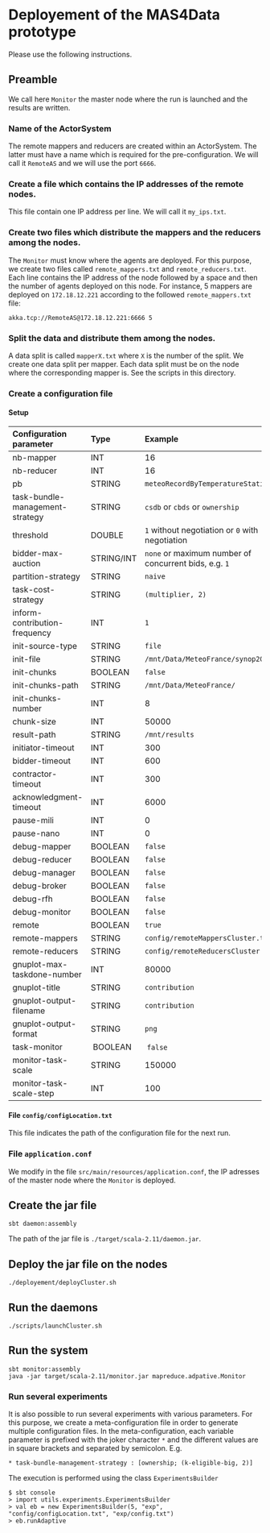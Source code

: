 # Deployement of the MAS4Data prototype 

Please use the following instructions.

## Preamble

We call here `Monitor` the master node where the run is launched and the results are written.

### Name of the ActorSystem

The remote mappers and reducers are created within an ActorSystem. The
latter must have a name which is required for the
pre-configuration. We will call it `RemoteAS` and we will use the port
`6666`.

### Create a file which contains the IP addresses of the remote nodes. 

This file contain one IP address per line. We will call it `my_ips.txt`.


### Create two files which distribute the mappers and the reducers among the nodes.

The `Monitor` must know where the agents are deployed. For this
purpose, we create two files called `remote_mappers.txt` and
`remote_reducers.txt`.  Each line contains the IP address of the node
followed by a space and then the number of agents deployed on this
node. For instance, 5 mappers are deployed on `172.18.12.221`
according to the followed `remote_mappers.txt` file:

```
akka.tcp://RemoteAS@172.18.12.221:6666 5
```

### Split the data and distribute them among the nodes.


A data split is called `mapperX.txt` where `X` is the number of the
split. We create one data split per mapper. Each data split must be on
the node where the corresponding mapper is. See the scripts in this
directory.


### Create a configuration file 

#### Setup

| Configuration parameter | Type | Example |
|:-----------------------------------|:-----|:------------------|
| nb-mapper | INT | 16 |
| nb-reducer | INT | 16 |
| pb | STRING | `meteoRecordByTemperatureStation` |
| task-bundle-management-strategy | STRING | `csdb` or `cbds` or `ownership` |
| threshold | DOUBLE | `1` without negotiation or `0` with negotiation |
| bidder-max-auction | STRING/INT | `none` or maximum number of concurrent bids, e.g. `1` |
| partition-strategy | STRING | `naive` |
| task-cost-strategy | STRING | `(multiplier, 2)` |
| inform-contribution-frequency | INT |  `1` |
| init-source-type | STRING | `file` |
| init-file | STRING | `/mnt/Data/MeteoFrance/synop2019.csv` |
| init-chunks | BOOLEAN | `false` |
| init-chunks-path | STRING | `/mnt/Data/MeteoFrance/` |
| init-chunks-number | INT | 8 |
| chunk-size | INT | 50000 |
| result-path | STRING | `/mnt/results` |
| initiator-timeout | INT | 300  |
| bidder-timeout | INT | 600 |
| contractor-timeout | INT | 300 |
| acknowledgment-timeout | INT | 6000 |
| pause-mili | INT | 0 |
| pause-nano | INT | 0 |
| debug-mapper | BOOLEAN | `false`  |
| debug-reducer | BOOLEAN | `false`  |
| debug-manager | BOOLEAN | `false`  |
| debug-broker | BOOLEAN | `false`  |
| debug-rfh | BOOLEAN | `false`  |
| debug-monitor | BOOLEAN | `false`  |
| remote | BOOLEAN | `true` |
| remote-mappers | STRING | `config/remoteMappersCluster.txt` |
| remote-reducers | STRING | `config/remoteReducersCluster.txt` |
| gnuplot-max-taskdone-number | INT | 80000 |
| gnuplot-title | STRING | `contribution` |
| gnuplot-output-filename | STRING | `contribution` |
| gnuplot-output-format | STRING | `png` |
| task-monitor | BOOLEAN | `false`  |
| monitor-task-scale | STRING | 150000 |
| monitor-task-scale-step | INT | 100  |


#### File `config/configLocation.txt`

This file indicates the path of the configuration file for the next
run.

### File `application.conf`

We modify in the file `src/main/resources/application.conf`, the IP
adresses of the master node where the `Monitor` is deployed.

## Create the jar file


```
sbt daemon:assembly
```

The path of the jar file is `./target/scala-2.11/daemon.jar`.

## Deploy the jar file on the nodes

```
./deployement/deployCluster.sh 
```

## Run the daemons

```
./scripts/launchCluster.sh
```

## Run the system

```
sbt monitor:assembly
java -jar target/scala-2.11/monitor.jar mapreduce.adpative.Monitor
```

### Run several experiments

It is also possible to run several experiments with various
parameters. For this purpose, we create a meta-configuration file in
order to generate multiple configuration files. In the
meta-configuration, each variable parameter is prefixed with the joker
character `*` and the different values are in square brackets and
separated by semicolon. E.g.

```
* task-bundle-management-strategy : [ownership; (k-eligible-big, 2)]
```

The execution is performed using the class `ExperimentsBuilder` 

```
$ sbt console
> import utils.experiments.ExperimentsBuilder
> val eb = new ExperimentsBuilder(5, "exp", "config/configLocation.txt", "exp/config.txt")
> eb.runAdaptive
```